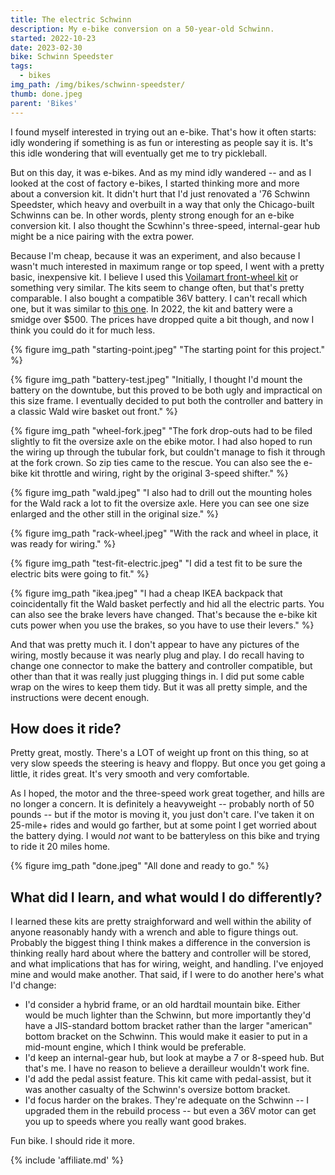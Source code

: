 ```yaml
---
title: The electric Schwinn
description: My e-bike conversion on a 50-year-old Schwinn.
started: 2022-10-23
date: 2023-02-30
bike: Schwinn Speedster
tags:
  - bikes
img_path: /img/bikes/schwinn-speedster/
thumb: done.jpeg
parent: 'Bikes'
---
```


I found myself interested in trying out an e-bike. That's how it often starts: idly wondering if something is as fun or interesting as people say it is. It's this idle wondering that will eventually get me to try pickleball.

But on this day, it was e-bikes. And as my mind idly wandered -- and as I looked at the cost of factory e-bikes, I started thinking more and more about a conversion kit. It didn't hurt that I'd just renovated a '76 Schwinn Speedster, which heavy and overbuilt in a way that only the Chicago-built Schwinns can be. In other words, plenty strong enough for an e-bike conversion kit. I also thought the Scwhinn's three-speed, internal-gear hub might be a nice pairing with the extra power.

Because I'm cheap, because it was an experiment, and also because I wasn't much interested in maximum range or top speed, I went with a pretty basic, inexpensive kit. I believe I used this [Voilamart front-wheel kit](https://amzn.to/3Smr0Kp) or something very similar. The kits seem to change often, but that's pretty comparable. I also bought a compatible 36V battery. I can't recall which one, but it was similar to [this one](https://amzn.to/3SoMhTI). In 2022, the kit and battery were a smidge over $500. The prices have dropped quite a bit though, and now I think you could do it for much less.

  {% figure img_path "starting-point.jpeg" "The starting point for this project." %}

  {% figure img_path "battery-test.jpeg" "Initially, I thought I'd mount the battery on the downtube, but this proved to be both ugly and impractical on this size frame. I eventually decided to put both the controller and battery in a classic Wald wire basket out front." %}

  {% figure img_path "wheel-fork.jpeg" "The fork drop-outs had to be filed slightly to fit the oversize axle on the ebike motor. I had also hoped to run the wiring up through the tubular fork, but couldn't manage to fish it through at the fork crown. So zip ties came to the rescue. You can also see the e-bike kit throttle and wiring, right by the original 3-speed shifter." %}

  {% figure img_path "wald.jpeg" "I also had to drill out the mounting holes for the Wald rack a lot to fit the oversize axle. Here you can see one size enlarged and the other still in the original size." %}

  {% figure img_path "rack-wheel.jpeg" "With the rack and wheel in place, it was ready for wiring." %}

  {% figure img_path "test-fit-electric.jpeg" "I did a test fit to be sure the electric bits were going to fit." %}

  {% figure img_path "ikea.jpeg" "I had a cheap IKEA backpack that coincidentally fit the Wald basket perfectly and hid all the electric parts. You can also see the brake levers have changed. That's because the e-bike kit cuts power when you use the brakes, so you have to use their levers." %}

And that was pretty much it. I don't appear to have any pictures of the wiring, mostly because it was nearly plug and play. I do recall having to change one connector to make the battery and controller compatible, but other than that it was really just plugging things in. I did put some cable wrap on the wires to keep them tidy. But it was all pretty simple, and the instructions were decent enough.

## How does it ride?
Pretty great, mostly. There's a LOT of weight up front on this thing, so at very slow speeds the steering is heavy and floppy. But once you get going a little, it rides great. It's very smooth and very comfortable. 

As I hoped, the motor and the three-speed work great together, and hills are no longer a concern. It is definitely a heavyweight -- probably north of 50 pounds -- but if the motor is moving it, you just don't care. I've taken it on 25-mile+ rides and would go farther, but at some point I get worried about the battery dying. I would _not_ want to be batteryless on this bike and trying to ride it 20 miles home.

  {% figure img_path "done.jpeg" "All done and ready to go." %}

## What did I learn, and what would I do differently?
I learned these kits are pretty straighforward and well within the ability of anyone reasonably handy with a wrench and able to figure things out. Probably the biggest thing I think makes a difference in the conversion is thinking really hard about where the battery and controller will be stored, and what implications that has for wiring, weight, and handling. I've enjoyed mine and would make another. That said, if I were to do another here's what I'd change:

- I'd consider a hybrid frame, or an old hardtail mountain bike. Either would be much lighter than the Schwinn, but more importantly they'd have a JIS-standard bottom bracket rather than the larger "american" bottom bracket on the Schwinn. This would make it easier to put in a mid-mount engine, which I think would be preferable.
- I'd keep an internal-gear hub, but look at maybe a 7 or 8-speed hub. But that's me. I have no reason to believe a derailleur wouldn't work fine.
- I'd add the pedal assist feature. This kit came with pedal-assist, but it was another casualty of the Schwinn's oversize bottom bracket.
- I'd focus harder on the brakes. They're adequate on the Schwinn -- I upgraded them in the rebuild process -- but even a 36V motor can get you up to speeds where you really want good brakes.

Fun bike. I should ride it more.

{% include 'affiliate.md' %}

